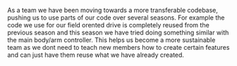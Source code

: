 

As a  team we have been moving towards a more transferable codebase, pushing us to use parts of our code over several seasons. For example the code we use for our field orented drive is completely reused from the previous season and this season we have tried doing something similar with the main body/arm controller. This helps us become a more sustainable team as we dont need to teach new members how to create certain features and can just have them reuse what we have already created.  